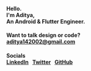 #### Hello. <br> I'm Aditya, <br> An Android & Flutter Engineer.

#### Want to talk design or code? <br> [aditya142002@gmail.com](mailto:aditya142002@gmail.com)

#### Socials <br> <a href="https://www.linkedin.com/in/aditya1402/">LinkedIn</a>&nbsp;&nbsp;&nbsp;<a href="https://twitter.com/addi1402">Twitter</a>&nbsp;&nbsp;&nbsp;<a href="https://github.com/Aditya1402">GitHub</a>
